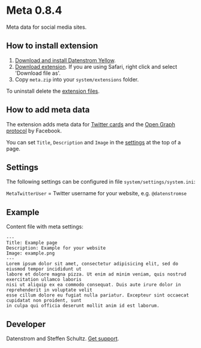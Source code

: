 Meta 0.8.4
==========
Meta data for social media sites.

## How to install extension

1. [Download and install Datenstrom Yellow](https://github.com/datenstrom/yellow/).
2. [Download extension](https://github.com/datenstrom/yellow-extensions/raw/master/zip/meta.zip). If you are using Safari, right click and select 'Download file as'.
3. Copy `meta.zip` into your `system/extensions` folder.

To uninstall delete the [extension files](extension.ini).

## How to add meta data

The extension adds meta data for [Twitter cards](https://developer.twitter.com/en/docs/tweets/optimize-with-cards/overview/abouts-cards) and the [Open Graph protocol](http://ogp.me/) by Facebook. 

You can set `Title`, `Description` and `Image` in the [settings](https://developers.datenstrom.se/help/markdown-cheat-sheet#settings) at the top of a page.

## Settings

The following settings can be configured in file `system/settings/system.ini`:

`MetaTwitterUser` = Twitter username for your website, e.g. `@datenstromse`

## Example

Content file with meta settings:

    ---
    Title: Example page
    Description: Example for your website
    Image: example.png
    ---
    Lorem ipsum dolor sit amet, consectetur adipisicing elit, sed do eiusmod tempor incididunt ut 
    labore et dolore magna pizza. Ut enim ad minim veniam, quis nostrud exercitation ullamco laboris 
    nisi ut aliquip ex ea commodo consequat. Duis aute irure dolor in reprehenderit in voluptate velit 
    esse cillum dolore eu fugiat nulla pariatur. Excepteur sint occaecat cupidatat non proident, sunt 
    in culpa qui officia deserunt mollit anim id est laborum.

## Developer

Datenstrom and Steffen Schultz. [Get support](https://developers.datenstrom.se/help/support).
